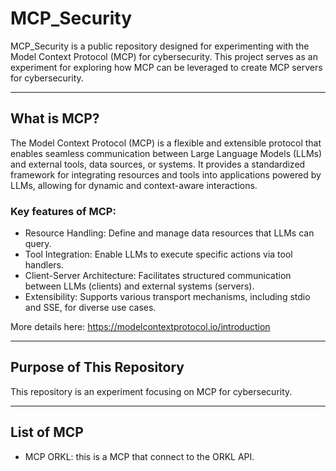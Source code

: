 # MCP_Security

MCP_Security is a public repository designed for experimenting with the Model Context Protocol (MCP) for cybersecurity. This project serves as an experiment for exploring how MCP can be leveraged to create MCP servers for cybersecurity.

----------

## What is MCP?
The Model Context Protocol (MCP) is a flexible and extensible protocol that enables seamless communication between Large Language Models (LLMs) and external tools, data sources, or systems. It provides a standardized framework for integrating resources and tools into applications powered by LLMs, allowing for dynamic and context-aware interactions.

### Key features of MCP:

- Resource Handling: Define and manage data resources that LLMs can query.
- Tool Integration: Enable LLMs to execute specific actions via tool handlers.
- Client-Server Architecture: Facilitates structured communication between LLMs (clients) and external systems (servers).
- Extensibility: Supports various transport mechanisms, including stdio and SSE, for diverse use cases.

More details here: https://modelcontextprotocol.io/introduction

----------

## Purpose of This Repository
This repository is an experiment focusing on MCP for cybersecurity.


----------
## List of MCP
- MCP ORKL: this is a MCP that connect to the ORKL API.



